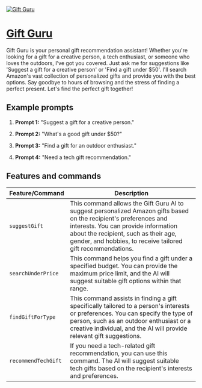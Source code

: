 [![Gift Guru](https://files.oaiusercontent.com/file-4h4jGCFgT4CuiWUFjglBeFta?se=2123-10-18T02%3A43%3A29Z&sp=r&sv=2021-08-06&sr=b&rscc=max-age%3D31536000%2C%20immutable&rscd=attachment%3B%20filename%3Dfa623ca2-fb93-45b0-88c4-954889e86a71.png&sig=uPEJ/OhaCl/HdZezZ3PBoUL1OwKdbPcQhzFajJfue7w%3D)](https://chat.openai.com/g/g-8DvUAUkvf-gift-guru)

# [Gift Guru](https://chat.openai.com/g/g-8DvUAUkvf-gift-guru)

Gift Guru is your personal gift recommendation assistant! Whether you're looking for a gift for a creative person, a tech enthusiast, or someone who loves the outdoors, I've got you covered. Just ask me for suggestions like 'Suggest a gift for a creative person' or 'Find a gift under $50'. I'll search Amazon's vast collection of personalized gifts and provide you with the best options. Say goodbye to hours of browsing and the stress of finding a perfect present. Let's find the perfect gift together!

## Example prompts

1. **Prompt 1:** "Suggest a gift for a creative person."

2. **Prompt 2:** "What's a good gift under $50?"

3. **Prompt 3:** "Find a gift for an outdoor enthusiast."

4. **Prompt 4:** "Need a tech gift recommendation."


## Features and commands

| Feature/Command | Description |
| --- | --- |
| `suggestGift` | This command allows the Gift Guru AI to suggest personalized Amazon gifts based on the recipient's preferences and interests. You can provide information about the recipient, such as their age, gender, and hobbies, to receive tailored gift recommendations. |
| `searchUnderPrice` | This command helps you find a gift under a specified budget. You can provide the maximum price limit, and the AI will suggest suitable gift options within that range. |
| `findGiftForType` | This command assists in finding a gift specifically tailored to a person's interests or preferences. You can specify the type of person, such as an outdoor enthusiast or a creative individual, and the AI will provide relevant gift suggestions. |
| `recommendTechGift` | If you need a tech-related gift recommendation, you can use this command. The AI will suggest suitable tech gifts based on the recipient's interests and preferences. |